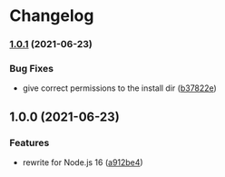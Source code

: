 # Changelog

### [1.0.1](https://www.github.com/zakodium/deploy-gcp-bucket/compare/v1.0.0...v1.0.1) (2021-06-23)


### Bug Fixes

* give correct permissions to the install dir ([b37822e](https://www.github.com/zakodium/deploy-gcp-bucket/commit/b37822ed82f3200bd3e5c7a9bf71b6dfda87fa17))

## 1.0.0 (2021-06-23)


### Features

* rewrite for Node.js 16 ([a912be4](https://www.github.com/zakodium/deploy-gcp-bucket/commit/a912be43bad68d13899a988b510aad21c9ec905c))
